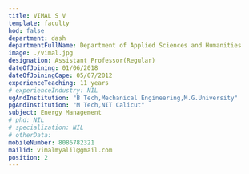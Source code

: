 ```yaml
---
title: VIMAL S V
template: faculty
hod: false
department: dash
departmentFullName: Department of Applied Sciences and Humanities
image: ./vimal.jpg
designation: Assistant Professor(Regular)
dateOfJoining: 01/06/2018
dateOfJoiningCape: 05/07/2012
experienceTeaching: 11 years
# experienceIndustry: NIL
ugAndInstitution: "B Tech,Mechanical Engineering,M.G.University"
pgAndInstitution: "M Tech,NIT Calicut"
subject: Energy Management
# phd: NIL
# specialization: NIL
# otherData: 
mobileNumber: 8086782321
mailid: vimalmyalil@gmail.com
position: 2
---
```

